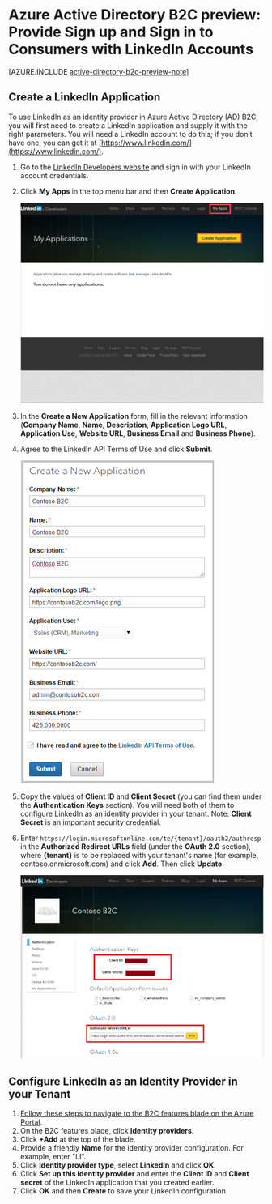 <properties
	pageTitle="Azure Active Directory B2C preview: LinkedIn configuration | Microsoft Azure"
	description="Provide sign up and sign in to consumers with LinkedIn accounts in your applications secured by Azure Active Directory B2C"
	services="active-directory-b2c"
	documentationCenter=""
	authors="swkrish"
	manager="msmbaldwin"
	editor="bryanla"/>

<tags
	ms.service="active-directory-b2c"
	ms.workload="identity"
	ms.tgt_pltfrm="na"
	ms.devlang="na"
	ms.topic="article"
	ms.date="01/12/2016"
	ms.author="swkrish"/>

# Azure Active Directory B2C preview: Provide Sign up and Sign in to Consumers with LinkedIn Accounts

[AZURE.INCLUDE [active-directory-b2c-preview-note](../../includes/active-directory-b2c-preview-note.md)]

## Create a LinkedIn Application

To use LinkedIn as an identity provider in Azure Active Directory (AD) B2C, you will first need to create a LinkedIn application and supply it with the right parameters. You will need a LinkedIn account to do this; if you don’t have one, you can get it at [https://www.linkedin.com/](https://www.linkedin.com/).

1. Go to the [LinkedIn Developers website](https://www.developer.linkedin.com/) and sign in with your LinkedIn account credentials.
2. Click **My Apps** in the top menu bar and then **Create Application**.

    ![LinkedIn - New app](./media/active-directory-b2c-setup-li-app/linkedin-new-app.png)

3. In the **Create a New Application** form, fill in the relevant information (**Company Name**, **Name**, **Description**, **Application Logo URL**, **Application Use**, **Website URL**, **Business Email** and **Business Phone**).
4. Agree to the LinkedIn API Terms of Use and click **Submit**.

    ![LinkedIn - Register app](./media/active-directory-b2c-setup-li-app/linkedin-register-app.png)

5. Copy the values of **Client ID** and **Client Secret** (you can find them under the **Authentication Keys** section). You will need both of them to configure LinkedIn as an identity provider in your tenant. Note: **Client Secret** is an important security credential.

6. Enter `https://login.microsoftonline.com/te/{tenant}/oauth2/authresp` in the **Authorized Redirect URLs** field (under the **OAuth 2.0** section), where **{tenant}** is to be replaced with your tenant's name (for example, contoso.onmicrosoft.com) and click **Add**. Then click **Update**.

    ![LinkedIn - Setup app](./media/active-directory-b2c-setup-li-app/linkedin-setup.png)

## Configure LinkedIn as an Identity Provider in your Tenant

1. [Follow these steps to navigate to the B2C features blade on the Azure Portal](active-directory-b2c-app-registration.md#navigate-to-the-b2c-features-blade).
2. On the B2C features blade, click **Identity providers**.
3. Click **+Add** at the top of the blade.
4. Provide a friendly **Name** for the identity provider configuration. For example, enter "LI".
5. Click **Identity provider type**, select **LinkedIn** and click **OK**.
6. Click **Set up this identity provider** and enter the **Client ID** and **Client secret** of the LinkedIn application that you created earlier.
7. Click **OK** and then **Create** to save your LinkedIn configuration.
